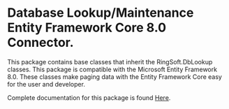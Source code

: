 # Database Lookup/Maintenance Entity Framework Core 8.0 Connector.

This package contains base classes that inherit the RingSoft.DbLookup classes.  This package is compatible with the Microsoft Entity Framework 8.0.  These classes make paging data with the Entity Framework Core easy for the user and developer.

Complete documentation for this package is found [Here](https://ringsoft.site/wpf-database-lookup-view-model-maintenance/).
